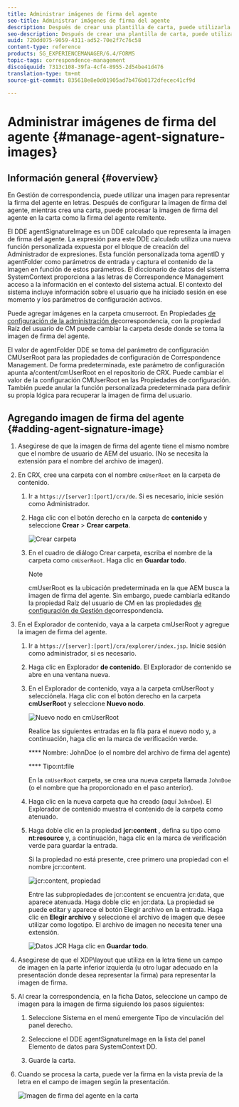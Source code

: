 ```yaml
---
title: Administrar imágenes de firma del agente
seo-title: Administrar imágenes de firma del agente
description: Después de crear una plantilla de carta, puede utilizarla para crear correspondencia en AEM Forms administrando datos, contenido y datos adjuntos.
seo-description: Después de crear una plantilla de carta, puede utilizarla para crear correspondencia en AEM Forms administrando datos, contenido y datos adjuntos.
uuid: 720dd075-9059-4311-ad52-70e2f7c76c58
content-type: reference
products: SG_EXPERIENCEMANAGER/6.4/FORMS
topic-tags: correspondence-management
discoiquuid: 7313c108-39fa-4cf4-8955-2d54be41d476
translation-type: tm+mt
source-git-commit: 835618e8e0d01905ad7b476b0172dfecec41cf9d

---
```



# Administrar imágenes de firma del agente {#manage-agent-signature-images}

## Información general {#overview}

En Gestión de correspondencia, puede utilizar una imagen para representar la firma del agente en letras. Después de configurar la imagen de firma del agente, mientras crea una carta, puede procesar la imagen de firma del agente en la carta como la firma del agente remitente.

El DDE agentSignatureImage es un DDE calculado que representa la imagen de firma del agente. La expresión para este DDE calculado utiliza una nueva función personalizada expuesta por el bloque de creación del Administrador de expresiones. Esta función personalizada toma agentID y agentFolder como parámetros de entrada y captura el contenido de la imagen en función de estos parámetros. El diccionario de datos del sistema SystemContext proporciona a las letras de Correspondence Management acceso a la información en el contexto del sistema actual. El contexto del sistema incluye información sobre el usuario que ha iniciado sesión en ese momento y los parámetros de configuración activos.

Puede agregar imágenes en la carpeta cmuserroot. En Propiedades [de configuración de la administración de](/help/forms/using/cm-configuration-properties.md)correspondencia, con la propiedad Raíz del usuario de CM puede cambiar la carpeta desde donde se toma la imagen de firma del agente.

El valor de agentFolder DDE se toma del parámetro de configuración CMUserRoot para las propiedades de configuración de Correspondence Management. De forma predeterminada, este parámetro de configuración apunta a/content/cmUserRoot en el repositorio de CRX. Puede cambiar el valor de la configuración CMUserRoot en las Propiedades de configuración.\
También puede anular la función personalizada predeterminada para definir su propia lógica para recuperar la imagen de firma del usuario.

## Agregando imagen de firma del agente {#adding-agent-signature-image}

1. Asegúrese de que la imagen de firma del agente tiene el mismo nombre que el nombre de usuario de AEM del usuario. (No se necesita la extensión para el nombre del archivo de imagen).
1. En CRX, cree una carpeta con el nombre `cmUserRoot` en la carpeta de contenido.

   1. Ir a `https://[server]:[port]/crx/de`. Si es necesario, inicie sesión como Administrador.

   1. Haga clic con el botón derecho en la carpeta de **contenido** y seleccione **Crear** > **Crear carpeta**.

      ![Crear carpeta](assets/1_createnode_cmuserroot.png)

   1. En el cuadro de diálogo Crear carpeta, escriba el nombre de la carpeta como `cmUserRoot`. Haga clic en **Guardar todo**.

      >[!NOTE]
      >
      >cmUserRoot es la ubicación predeterminada en la que AEM busca la imagen de firma del agente. Sin embargo, puede cambiarla editando la propiedad Raíz del usuario de CM en las propiedades [de configuración de Gestión de](/help/forms/using/cm-configuration-properties.md)correspondencia.

1. En el Explorador de contenido, vaya a la carpeta cmUserRoot y agregue la imagen de firma del agente.

   1. Ir a `https://[server]:[port]/crx/explorer/index.jsp`. Inicie sesión como administrador, si es necesario.
   1. Haga clic en Explorador **de contenido**. El Explorador de contenido se abre en una ventana nueva.
   1. En el Explorador de contenido, vaya a la carpeta cmUserRoot y selecciónela. Haga clic con el botón derecho en la carpeta **cmUserRoot** y seleccione **Nuevo nodo**.

      ![Nuevo nodo en cmUserRoot](assets/2_cmuserroot_newnode.png)

      Realice las siguientes entradas en la fila para el nuevo nodo y, a continuación, haga clic en la marca de verificación verde.

      **** Nombre: JohnDoe (o el nombre del archivo de firma del agente)

      **** Tipo:nt:file

      En la `cmUserRoot` carpeta, se crea una nueva carpeta llamada `JohnDoe` (o el nombre que ha proporcionado en el paso anterior).

   1. Haga clic en la nueva carpeta que ha creado (aquí `JohnDoe`). El Explorador de contenido muestra el contenido de la carpeta como atenuado.

   1. Haga doble clic en la propiedad **jcr:content** , defina su tipo como **nt:resource** y, a continuación, haga clic en la marca de verificación verde para guardar la entrada.

      Si la propiedad no está presente, cree primero una propiedad con el nombre jcr:content.

      ![jcr:content, propiedad](assets/3_jcrcontentntresource.png)

      Entre las subpropiedades de jcr:content se encuentra jcr:data, que aparece atenuada. Haga doble clic en jcr:data. La propiedad se puede editar y aparece el botón Elegir archivo en la entrada. Haga clic en **Elegir archivo** y seleccione el archivo de imagen que desee utilizar como logotipo. El archivo de imagen no necesita tener una extensión.

      ![Datos JCR](assets/5_jcrdata.png)
   Haga clic en **Guardar todo**.

1. Asegúrese de que el XDP\layout que utiliza en la letra tiene un campo de imagen en la parte inferior izquierda (u otro lugar adecuado en la presentación donde desea representar la firma) para representar la imagen de firma.
1. Al crear la correspondencia, en la ficha Datos, seleccione un campo de imagen para la imagen de firma siguiendo los pasos siguientes:

   1. Seleccione Sistema en el menú emergente Tipo de vinculación del panel derecho.

   1. Seleccione el DDE agentSignatureImage en la lista del panel Elemento de datos para SystemContext DD.

   1. Guarde la carta.

1. Cuando se procesa la carta, puede ver la firma en la vista previa de la letra en el campo de imagen según la presentación.

   ![Imagen de firma del agente en la carta](assets/letterwithsignature.png)

